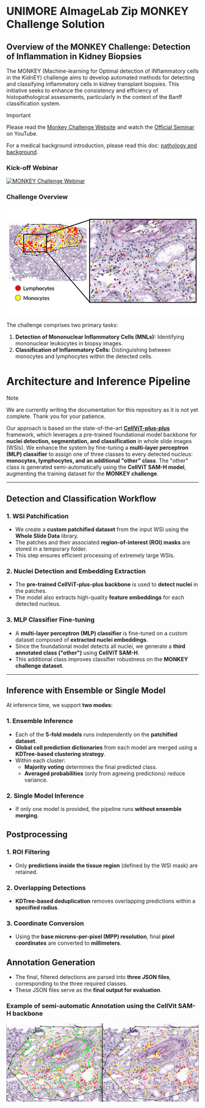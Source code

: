 # UNIMORE AImageLab Zip MONKEY Challenge Solution

## Overview of the MONKEY Challenge: Detection of Inflammation in Kidney Biopsies

The MONKEY (Machine-learning for Optimal detection of iNflammatory cells in the KidnEY) challenge aims to develop automated methods for detecting and classifying inflammatory cells in kidney transplant biopsies. This initiative seeks to enhance the consistency and efficiency of histopathological assessments, particularly in the context of the Banff classification system.

> [!IMPORTANT]  
> Please read the [Monkey Challenge Website](https://monkey.grand-challenge.org/) and watch the [Official Seminar](https://www.youtube.com/watch?v=A1uZmbYutYU) on YouTube.
>
> For a medical background introduction, please read this doc: [pathology and background](docs/medical_background_pathology.md).


### Kick-off Webinar

[![MONKEY Challenge Webinar](https://img.youtube.com/vi/A1uZmbYutYU/0.jpg)](https://www.youtube.com/watch?v=A1uZmbYutYU)


### Challenge Overview

![example challenge](media/images/classification_example.png)

The challenge comprises two primary tasks:

1. **Detection of Mononuclear Inflammatory Cells (MNLs):** Identifying mononuclear leukocytes in biopsy images.
2. **Classification of Inflammatory Cells:** Distinguishing between monocytes and lymphocytes within the detected cells.

# **Architecture and Inference Pipeline**

> [!NOTE]  
> We are currently writing the documentation for this repository as it is not yet complete. 
> Thank you for your patience.
>

Our approach is based on the state-of-the-art **[CellViT-plus-plus](https://github.com/TIO-IKIM/CellViT-plus-plus)** framework, which leverages a pre-trained foundational model backbone for **nuclei detection, segmentation, and classification** in whole slide images (WSIs). We enhance the system by fine-tuning a **multi-layer perceptron (MLP) classifier** to assign one of three classes to every detected nucleus: **monocytes, lymphocytes, and an additional "other" class**. The "other" class is generated semi-automatically using the **CellViT SAM-H model**, augmenting the training dataset for the **MONKEY challenge**.

---

## **Detection and Classification Workflow**

### **1. WSI Patchification**
- We create a **custom patchified dataset** from the input WSI using the **Whole Slide Data** library.
- The patches and their associated **region-of-interest (ROI) masks** are stored in a temporary folder.
- This step ensures efficient processing of extremely large WSIs.

### **2. Nuclei Detection and Embedding Extraction**
- The **pre-trained CellViT-plus-plus backbone** is used to **detect nuclei** in the patches.
- The model also extracts high-quality **feature embeddings** for each detected nucleus.

### **3. MLP Classifier Fine-tuning**
- A **multi-layer perceptron (MLP) classifier** is fine-tuned on a custom dataset composed of **extracted nuclei embeddings**.
- Since the foundational model detects all nuclei, we generate a **third annotated class ("other")** using **CellViT SAM-H**.
- This additional class improves classifier robustness on the **MONKEY challenge dataset**.

---

## **Inference with Ensemble or Single Model**
At inference time, we support **two modes**:

### **1. Ensemble Inference**
- Each of the **5-fold models** runs independently on the **patchified dataset**.
- **Global cell prediction dictionaries** from each model are merged using a **KDTree-based clustering strategy**.
- Within each cluster:
  - **Majority voting** determines the final predicted class.
  - **Averaged probabilities** (only from agreeing predictions) reduce variance.

### **2. Single Model Inference**
- If only one model is provided, the pipeline runs **without ensemble merging**.

## **Postprocessing**

### **1. ROI Filtering**
- Only **predictions inside the tissue region** (defined by the WSI mask) are retained.

### **2. Overlapping Detections**
- **KDTree-based deduplication** removes overlapping predictions within a **specified radius**.

### **3. Coordinate Conversion**
- Using the **base microns-per-pixel (MPP) resolution**, final **pixel coordinates** are converted to **millimeters**.

## **Annotation Generation**
- The final, filtered detections are parsed into **three JSON files**, corresponding to the three required classes.
- These JSON files serve as the **final output for evaluation**.


### Example of semi-automatic Annotation using the CellVit SAM-H backbone
![example_3_classes](./media/images/third_class_cellvit_automatic_annotation_comparison.png)